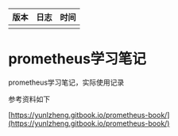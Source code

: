 # 

| 版本 | 日志 | 时间 |
| :--- | :--- | :--- |
|  |  |  |

# 

# 

# prometheus学习笔记

prometheus学习笔记，实际使用记录

参考资料如下

[https://yunlzheng.gitbook.io/prometheus-book/](https://yunlzheng.gitbook.io/prometheus-book/)

